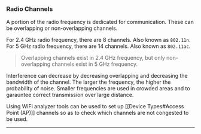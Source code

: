 
### Radio Channels

A portion of the radio frequency is dedicated for communication.
These can be overlapping or non-overlapping channels.

For 2.4 GHz radio frequency, there are 8 channels. Also known as `802.11n`.
For 5 GHz radio frequency, there are 14 channels. Also known as `802.11ac`.

> Overlapping channels exist in 2.4 GHz frequency, but only non-overlapping channels exist in 5 GHz frequency.

Interference can decrease by decreasing overlapping and decreasing the bandwidth of the channel.
The larger the frequency, the higher the probability of noise.
Smaller frequencies are used in crowded areas and to garauntee correct transmission over large distance.

Using WiFi analyzer tools can be used to set up [[Device Types#Access Point (AP)]] channels so as to check which channels are not congested to be used.

---
